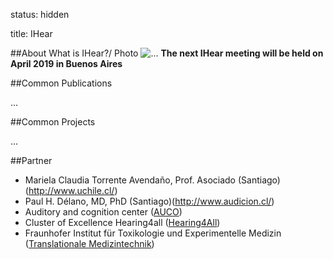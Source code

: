 status: hidden

title: IHear

##About
 What is IHear?/ Photo ![...](....jpg)
 **The next IHear meeting will be held on April 2019 in Buenos Aires** 


##Common Publications

...

##Common Projects

...


##Partner
* Mariela Claudia Torrente Avendaño, Prof. Asociado (Santiago)(http://www.uchile.cl/)
* Paul H. Délano, MD, PhD (Santiago)(http://www.audicion.cl/)
* Auditory and cognition center ([AUCO](http://www.auco.cl/))
* Cluster of Excellence Hearing4all ([Hearing4All](http://hearing4all.eu/EN/))
* Fraunhofer Institut für Toxikologie und Experimentelle Medizin ([Translationale Medizintechnik](https://www.item.fraunhofer.de/de/angebot/medizintechnik.html/))

